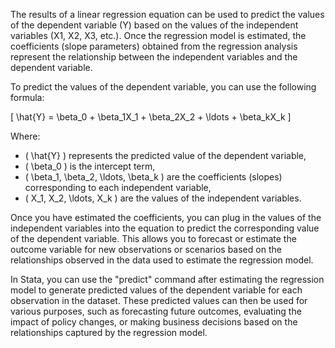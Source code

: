 The results of a linear regression equation can be used to predict the values of the dependent variable (Y) based on the values of the independent variables (X1, X2, X3, etc.). Once the regression model is estimated, the coefficients (slope parameters) obtained from the regression analysis represent the relationship between the independent variables and the dependent variable.

To predict the values of the dependent variable, you can use the following formula:

\[ \hat{Y} = \beta_0 + \beta_1X_1 + \beta_2X_2 + \ldots + \beta_kX_k \]

Where:
- \( \hat{Y} \) represents the predicted value of the dependent variable,
- \( \beta_0 \) is the intercept term,
- \( \beta_1, \beta_2, \ldots, \beta_k \) are the coefficients (slopes) corresponding to each independent variable,
- \( X_1, X_2, \ldots, X_k \) are the values of the independent variables.

Once you have estimated the coefficients, you can plug in the values of the independent variables into the equation to predict the corresponding value of the dependent variable. This allows you to forecast or estimate the outcome variable for new observations or scenarios based on the relationships observed in the data used to estimate the regression model.

In Stata, you can use the "predict" command after estimating the regression model to generate predicted values of the dependent variable for each observation in the dataset. These predicted values can then be used for various purposes, such as forecasting future outcomes, evaluating the impact of policy changes, or making business decisions based on the relationships captured by the regression model.